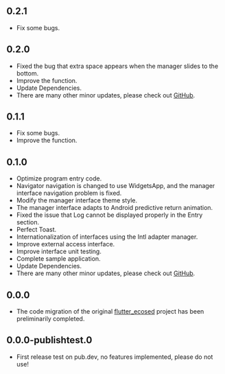 ## 0.2.1
* Fix some bugs.

## 0.2.0
* Fixed the bug that extra space appears when the manager slides to the bottom.
* Improve the function.
* Update Dependencies.
* There are many other minor updates, please check out [GitHub](https://github.com/freefeos/freefeos/commits/master/).

## 0.1.1
* Fix some bugs.
* Improve the function.

## 0.1.0
* Optimize program entry code.
* Navigator navigation is changed to use WidgetsApp, and the manager interface navigation problem is fixed.
* Modify the manager interface theme style.
* The manager interface adapts to Android predictive return animation.
* Fixed the issue that Log cannot be displayed properly in the Entry section.
* Perfect Toast.
* Internationalization of interfaces using the Intl adapter manager.
* Improve external access interface.
* Improve interface unit testing.
* Complete sample application.
* Update Dependencies.
* There are many other minor updates, please check out [GitHub](https://github.com/freefeos/freefeos/commits/master/).

## 0.0.0
* The code migration of the original [flutter_ecosed](https://pub.dev/packages/flutter_ecosed) project has been preliminarily completed.

## 0.0.0-publishtest.0
* First release test on pub.dev, no features implemented, please do not use!
